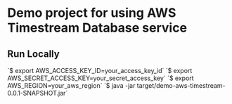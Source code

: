 # Demo project for using AWS Timestream Database service

## Run Locally

´$ export AWS_ACCESS_KEY_ID=your_access_key_id´
´$ export AWS_SECRET_ACCESS_KEY=your_secret_access_key´
´$ export AWS_REGION=your_aws_region´
´$ java -jar target/demo-aws-timestream-0.0.1-SNAPSHOT.jar´